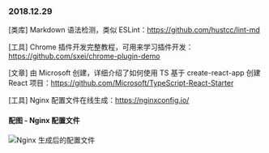 ### 2018.12.29

[类库] Markdown 语法检测，类似 ESLint：<https://github.com/hustcc/lint-md>

[工具] Chrome 插件开发完整教程，可用来学习插件开发：<https://github.com/sxei/chrome-plugin-demo>

[文章] 由 Microsoft 创建，详细介绍了如何使用 TS 基于 create-react-app 创建 React 项目：<https://github.com/Microsoft/TypeScript-React-Starter>

[工具] Nginx 配置文件在线生成：<https://nginxconfig.io/>

#### 配图 - Nginx 配置文件
![Nginx 生成后的配置文件](http://wx4.sinaimg.cn/large/62bfa70bly1fyngkq0s79j20u010rjy5.jpg)
